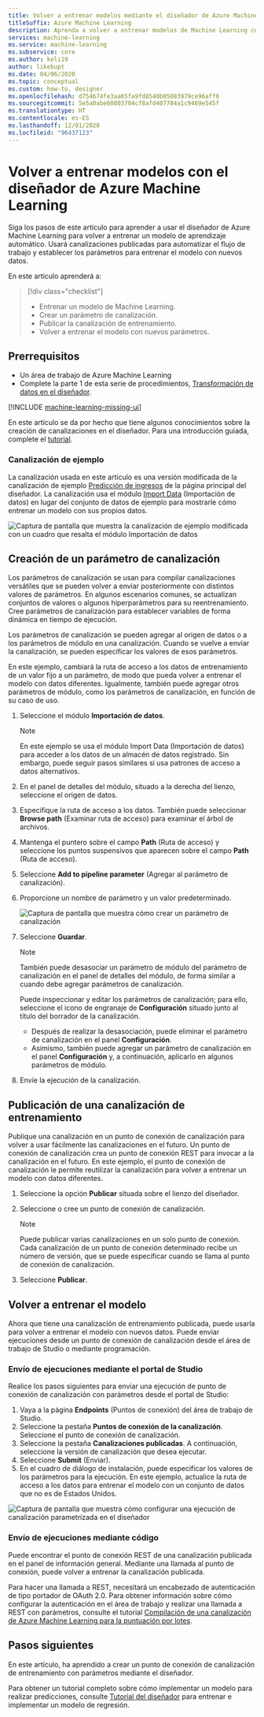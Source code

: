 ```yaml
---
title: Volver a entrenar modelos mediante el diseñador de Azure Machine Learning
titleSuffix: Azure Machine Learning
description: Aprenda a volver a entrenar modelos de Machine Learning con canalizaciones publicadas en el diseñador de Azure Machine Learning.
services: machine-learning
ms.service: machine-learning
ms.subservice: core
ms.author: keli19
author: likebupt
ms.date: 04/06/2020
ms.topic: conceptual
ms.custom: how-to, designer
ms.openlocfilehash: d754674fe3aa65fa9fd8540b05083979ce96aff8
ms.sourcegitcommit: 5e5a0abe60803704cf8afd407784a1c9469e545f
ms.translationtype: HT
ms.contentlocale: es-ES
ms.lasthandoff: 12/01/2020
ms.locfileid: "96437123"
---
```

# <a name="retrain-models-with-azure-machine-learning-designer"></a>Volver a entrenar modelos con el diseñador de Azure Machine Learning


Siga los pasos de este artículo para aprender a usar el diseñador de Azure Machine Learning para volver a entrenar un modelo de aprendizaje automático. Usará canalizaciones publicadas para automatizar el flujo de trabajo y establecer los parámetros para entrenar el modelo con nuevos datos. 

En este artículo aprenderá a:

> [!div class="checklist"]
> * Entrenar un modelo de Machine Learning.
> * Crear un parámetro de canalización.
> * Publicar la canalización de entrenamiento.
> * Volver a entrenar el modelo con nuevos parámetros.

## <a name="prerequisites"></a>Prerrequisitos

* Un área de trabajo de Azure Machine Learning
* Complete la parte 1 de esta serie de procedimientos, [Transformación de datos en el diseñador](how-to-designer-transform-data.md).

[!INCLUDE [machine-learning-missing-ui](../../includes/machine-learning-missing-ui.md)]

En este artículo se da por hecho que tiene algunos conocimientos sobre la creación de canalizaciones en el diseñador. Para una introducción guiada, complete el [tutorial](tutorial-designer-automobile-price-train-score.md). 

### <a name="sample-pipeline"></a>Canalización de ejemplo

La canalización usada en este artículo es una versión modificada de la canalización de ejemplo [Predicción de ingresos](samples-designer.md#classification) de la página principal del diseñador. La canalización usa el módulo [Import Data](algorithm-module-reference/import-data.md) (Importación de datos) en lugar del conjunto de datos de ejemplo para mostrarle cómo entrenar un modelo con sus propios datos.

![Captura de pantalla que muestra la canalización de ejemplo modificada con un cuadro que resalta el módulo Importación de datos](./media/how-to-retrain-designer/modified-sample-pipeline.png)

## <a name="create-a-pipeline-parameter"></a>Creación de un parámetro de canalización

Los parámetros de canalización se usan para compilar canalizaciones versátiles que se pueden volver a enviar posteriormente con distintos valores de parámetros. En algunos escenarios comunes, se actualizan conjuntos de valores o algunos hiperparámetros para su reentrenamiento. Cree parámetros de canalización para establecer variables de forma dinámica en tiempo de ejecución. 

Los parámetros de canalización se pueden agregar al origen de datos o a los parámetros de módulo en una canalización. Cuando se vuelve a enviar la canalización, se pueden especificar los valores de esos parámetros.

En este ejemplo, cambiará la ruta de acceso a los datos de entrenamiento de un valor fijo a un parámetro, de modo que pueda volver a entrenar el modelo con datos diferentes. Igualmente, también puede agregar otros parámetros de módulo, como los parámetros de canalización, en función de su caso de uso.

1. Seleccione el módulo **Importación de datos**.

    > [!NOTE]
    > En este ejemplo se usa el módulo Import Data (Importación de datos) para acceder a los datos de un almacén de datos registrado. Sin embargo, puede seguir pasos similares si usa patrones de acceso a datos alternativos.

1. En el panel de detalles del módulo, situado a la derecha del lienzo, seleccione el origen de datos.

1. Especifique la ruta de acceso a los datos. También puede seleccionar **Browse path** (Examinar ruta de acceso) para examinar el árbol de archivos. 

1. Mantenga el puntero sobre el campo **Path** (Ruta de acceso) y seleccione los puntos suspensivos que aparecen sobre el campo **Path** (Ruta de acceso).

1. Seleccione **Add to pipeline parameter** (Agregar al parámetro de canalización).

1. Proporcione un nombre de parámetro y un valor predeterminado.

   ![Captura de pantalla que muestra cómo crear un parámetro de canalización](media/how-to-retrain-designer/add-pipeline-parameter.png)

1. Seleccione **Guardar**.

   > [!NOTE]
   > También puede desasociar un parámetro de módulo del parámetro de canalización en el panel de detalles del módulo, de forma similar a cuando debe agregar parámetros de canalización.
   >
   > Puede inspeccionar y editar los parámetros de canalización; para ello, seleccione el icono de engranaje de **Configuración** situado junto al título del borrador de la canalización. 
   >    - Después de realizar la desasociación, puede eliminar el parámetro de canalización en el panel **Configuración**.
   >    - Asimismo, también puede agregar un parámetro de canalización en el panel **Configuración** y, a continuación, aplicarlo en algunos parámetros de módulo.

1. Envíe la ejecución de la canalización.

## <a name="publish-a-training-pipeline"></a>Publicación de una canalización de entrenamiento

Publique una canalización en un punto de conexión de canalización para volver a usar fácilmente las canalizaciones en el futuro. Un punto de conexión de canalización crea un punto de conexión REST para invocar a la canalización en el futuro. En este ejemplo, el punto de conexión de canalización le permite reutilizar la canalización para volver a entrenar un modelo con datos diferentes.

1. Seleccione la opción **Publicar** situada sobre el lienzo del diseñador.
1. Seleccione o cree un punto de conexión de canalización.

   > [!NOTE]
   > Puede publicar varias canalizaciones en un solo punto de conexión. Cada canalización de un punto de conexión determinado recibe un número de versión, que se puede especificar cuando se llama al punto de conexión de canalización.

1. Seleccione **Publicar**.

## <a name="retrain-your-model"></a>Volver a entrenar el modelo

Ahora que tiene una canalización de entrenamiento publicada, puede usarla para volver a entrenar el modelo con nuevos datos. Puede enviar ejecuciones desde un punto de conexión de canalización desde el área de trabajo de Studio o mediante programación.

### <a name="submit-runs-by-using-the-studio-portal"></a>Envío de ejecuciones mediante el portal de Studio

Realice los pasos siguientes para enviar una ejecución de punto de conexión de canalización con parámetros desde el portal de Studio:

1. Vaya a la página **Endpoints** (Puntos de conexión) del área de trabajo de Studio.
1. Seleccione la pestaña **Puntos de conexión de la canalización**. Seleccione el punto de conexión de canalización.
1. Seleccione la pestaña **Canalizaciones publicadas**. A continuación, seleccione la versión de canalización que desea ejecutar.
1. Seleccione **Submit** (Enviar).
1. En el cuadro de diálogo de instalación, puede especificar los valores de los parámetros para la ejecución. En este ejemplo, actualice la ruta de acceso a los datos para entrenar el modelo con un conjunto de datos que no es de Estados Unidos.

![Captura de pantalla que muestra cómo configurar una ejecución de canalización parametrizada en el diseñador](./media/how-to-retrain-designer/published-pipeline-run.png)

### <a name="submit-runs-by-using-code"></a>Envío de ejecuciones mediante código

Puede encontrar el punto de conexión REST de una canalización publicada en el panel de información general. Mediante una llamada al punto de conexión, puede volver a entrenar la canalización publicada.

Para hacer una llamada a REST, necesitará un encabezado de autenticación de tipo portador de OAuth 2.0. Para obtener información sobre cómo configurar la autenticación en el área de trabajo y realizar una llamada a REST con parámetros, consulte el tutorial [Compilación de una canalización de Azure Machine Learning para la puntuación por lotes](tutorial-pipeline-batch-scoring-classification.md#publish-and-run-from-a-rest-endpoint).

## <a name="next-steps"></a>Pasos siguientes

En este artículo, ha aprendido a crear un punto de conexión de canalización de entrenamiento con parámetros mediante el diseñador.

Para obtener un tutorial completo sobre cómo implementar un modelo para realizar predicciones, consulte [Tutorial del diseñador](tutorial-designer-automobile-price-train-score.md) para entrenar e implementar un modelo de regresión.
